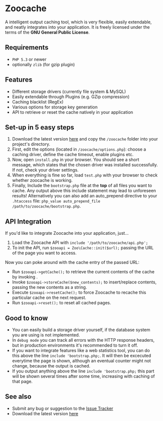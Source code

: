# Zoocache #
A intelligent output caching tool, which is very flexible, easily extendable, and neatly integrates into your application.
It is freely licensed under the terms of the **GNU General Public License**.

## Requirements ##
* `PHP 5.3` or newer
* optionally `zlib` (for gzip plugin)

## Features ##
+ Different storage drivers (currently file system & MySQL)
+ Easily extendable through Plugins (e.g. GZip compression)
+ Caching blacklist (RegEx)
+ Various options for storage key generation
+ API to retrieve or reset the cache natively in your application

## Set-up in 5 easy steps ##
1. Download the latest version [here](http://github.com/marcelklehr/zoocache/tags) and copy the `/zoocache` folder into your project's directory.  
2. First, edit the options (located in `/zoocache/options.php`): choose a caching driver, define the cache timeout, enable plugins etc. 
3. Now, open `install.php` in your browser. You should see a short message, which states that the chosen driver was installed successfully. If not, check your driver settings.  
4. When everything is fine so far, load `test.php` with your browser to check whether zoocache is working.  
5. Finally, Include the `bootstrap.php` file at the **top** of all files you want to cache. Any output above this include statement may lead to unforeseen results! Alternatively you can also add an auto_prepend directive to your `.htaccess` file: `php_value auto_prepend_file /path/to/zoocache/bootstrap.php`.

## API Integration ##
If you'd like to integrate Zoocache into your application, just...

1. Load the Zoocache API with `include '/path/to/zoocache/api.php';`  
2. To init the API, run `$zooapi = Zoo\Cache::init($url);` passing the URL of the page you want to access.

Now you can poke around with the cache entry of the passed URL:

* Run `$zooapi->getCache();` to retrieve the current contents of the cache by invoking .
* Invoke `$zooapi->storeCache($new_contents);` to insert/replace contents, passing the new contents as a string.
* Execute `$zooapi->resetCache();` to force Zoocache to recache this particular cache on the next request.
* Run `$zooapi->reset();` to reset all cached pages.
 
## Good to know ##
* You can easily build a storage driver yourself, if the database system you are using is not implemented.
* In `debug mode` you can track all errors with the HTTP response headers, but in production environments it's recommended to turn it off.
* If you want to integrate features like a web statistics tool, you can do this above the line `include 'bootstrap.php;`. It will then be excecuted everytime the page is shown, although an eventual counter might not change, because the output is cached.
* If you output anything above the line `include 'bootstrap.php;` this part will be shown several times after some time, increasing with caching of that page.

## See also ##
* Submit any bug or suggestion to the [Issue Tracker](http://github.com/marcelklehr/zoocache/issues)
* Download the latest version [here](https://github.com/marcelklehr/zoocache/tags)